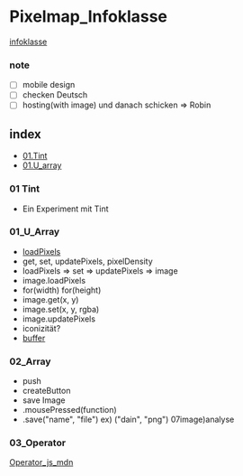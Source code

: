 # Pixelmap_Infoklasse
[infoklasse](https://github.com/infoklasse/image-analysis)


### note
- [ ] mobile design
- [ ] checken Deutsch 
- [ ] hosting(with image) und danach schicken => Robin

## index
- [01.Tint](#01-tint)
- [01.U_array](#01_U_Array)


### 01 Tint
- Ein Experiment mit Tint


### 01_U_Array
- [loadPixels](https://p5js.org/reference/#/p5/loadPixels)
- get, set, updatePixels, pixelDensity
- loadPixels => set => updatePixels => image
- image.loadPixels
- for(width) for(height)
- image.get(x, y)
- image.set(x, y, rgba)
- image.updatePixels
- iconizität?
- [buffer](https://appdividend.com/2019/03/26/javascript-arraybuffer-example-arraybuffer-object-tutorial/)


### 02_Array
- push
- createButton
- save Image
- .mousePressed(function)
- .save("name", "file") ex) ("dain", "png")
07image)analyse


### 03_Operator
[Operator_js_mdn](https://developer.mozilla.org/en-US/docs/Web/JavaScript/Reference/Operators)